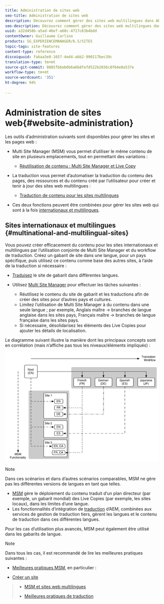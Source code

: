 ```yaml
---
title: Administration de sites web
seo-title: Administration de sites web
description: Découvrez comment gérer des sites web multilingues dans AEM.
seo-description: Découvrez comment gérer des sites web multilingues dans AEM.
uuid: a32d458b-a5ad-46ef-a68c-4717c63b4bdd
contentOwner: Guillaume Carlino
products: SG_EXPERIENCEMANAGER/6.5/SITES
topic-tags: site-features
content-type: reference
discoiquuid: fabaa3e8-1657-4ed4-abb2-990117bec39c
translation-type: tm+mt
source-git-commit: 0885fb6eb6b6a6b8fefd522b2656c8f64e0a537e
workflow-type: tm+mt
source-wordcount: '351'
ht-degree: 94%

---
```



# Administration de sites web{#website-administration}

Les outils d’administration suivants sont disponibles pour gérer les sites et les pages web :

* Multi Site Manager (MSM) vous permet d’utiliser le même contenu de site en plusieurs emplacements, tout en permettant des variations :

   * [Réutilisation de contenu : Multi Site Manager et Live Copy](/help/sites-administering/msm.md)

* La traduction vous permet d’automatiser la traduction du contenu des pages, des ressources et du contenu créé par l’utilisateur pour créer et tenir à jour des sites web multilingues :

   * [Traduction de contenu pour les sites multilingues](/help/sites-administering/translation.md)

* Ces deux fonctions peuvent être combinées pour gérer les sites web qui sont à la fois [internationaux et multilingues](#multinational-and-multilingual-sites).

## Sites internationaux et multilingues  {#multinational-and-multilingual-sites}

Vous pouvez créer efficacement du contenu pour les sites internationaux et multilingues par l’utilisation conjointe de Multi Site Manager et du workflow de traduction. Créez un gabarit de site dans une langue, pour un pays spécifique, puis utilisez ce contenu comme base des autres sites, à l’aide de la traduction si nécessaire :

* [Traduisez](/help/sites-administering/translation.md) le site de gabarit dans différentes langues.

* Utilisez [Multi Site Manager](/help/sites-administering/msm.md) pour effectuer les tâches suivantes :

   * Réutilisez le contenu du site de gabarit et les traductions afin de créer des sites pour d’autres pays et cultures.
   * Limitez l’utilisation de Multi Site Manager à du contenu dans une seule langue ; par exemple, Anglais maître -> branches de langue anglaise dans les sites pays, Français maître -> branches de langue française dans les sites pays.
   * Si nécessaire, désolidarisez les éléments des Live Copies pour ajouter les détails de localisation.

Le diagramme suivant illustre la manière dont les principaux concepts sont en corrélation (mais n’affiche pas tous les niveaux/éléments impliqués) :

![chlimage_1-71](assets/chlimage_1-71a.png)

>[!NOTE]
>
>Dans ces scénarios et dans d’autres scénarios comparables, MSM ne gère pas les différentes versions de langues en tant que telles.
>
>* [MSM](/help/sites-administering/msm.md) gère le déploiement du contenu traduit d’un plan directeur (par exemple, un gabarit mondial) des Live Copies (par exemple, les sites locaux), dans les limites d’une langue.
>* Les fonctionnalités d’intégration de [traduction](/help/sites-administering/translation.md) d’AEM, combinées aux services de gestion de traduction tiers, gèrent les langues et le contenu de traduction dans ces différentes langues.

>
>
Pour les cas d’utilisation plus avancés, MSM peut également être utilisé dans les gabarits de langue.

>[!NOTE]
>
>Dans tous les cas, il est recommandé de lire les meilleures pratiques suivantes :
>
>* [Meilleures pratiques MSM](/help/sites-administering/msm-best-practices.md), en particulier :
   >
   >   
   * [Créer un site](/help/sites-administering/msm-best-practices.md#create-site)
   >   * [MSM et sites web multilingues](/help/sites-administering/msm-best-practices.md#msm-and-multilingual-websites)
>
>* [Meilleures pratiques de traduction](/help/sites-administering/tc-bp.md)


